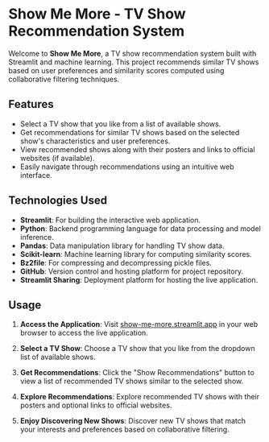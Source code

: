 # Show Me More - TV Show Recommendation System

Welcome to **Show Me More**, a TV show recommendation system built with Streamlit and machine learning. This project recommends similar TV shows based on user preferences and similarity scores computed using collaborative filtering techniques.

## Features

- Select a TV show that you like from a list of available shows.
- Get recommendations for similar TV shows based on the selected show's characteristics and user preferences.
- View recommended shows along with their posters and links to official websites (if available).
- Easily navigate through recommendations using an intuitive web interface.

## Technologies Used

- **Streamlit**: For building the interactive web application.
- **Python**: Backend programming language for data processing and model inference.
- **Pandas**: Data manipulation library for handling TV show data.
- **Scikit-learn**: Machine learning library for computing similarity scores.
- **Bz2file**: For compressing and decompressing pickle files.
- **GitHub**: Version control and hosting platform for project repository.
- **Streamlit Sharing**: Deployment platform for hosting the live application.

## Usage

1. **Access the Application**:
   Visit [show-me-more.streamlit.app](https://show-me-more.streamlit.app) in your web browser to access the live application.

2. **Select a TV Show**:
   Choose a TV show that you like from the dropdown list of available shows.

3. **Get Recommendations**:
   Click the "Show Recommendations" button to view a list of recommended TV shows similar to the selected show.

4. **Explore Recommendations**:
   Explore recommended TV shows with their posters and optional links to official websites.

5. **Enjoy Discovering New Shows**:
   Discover new TV shows that match your interests and preferences based on collaborative filtering.

